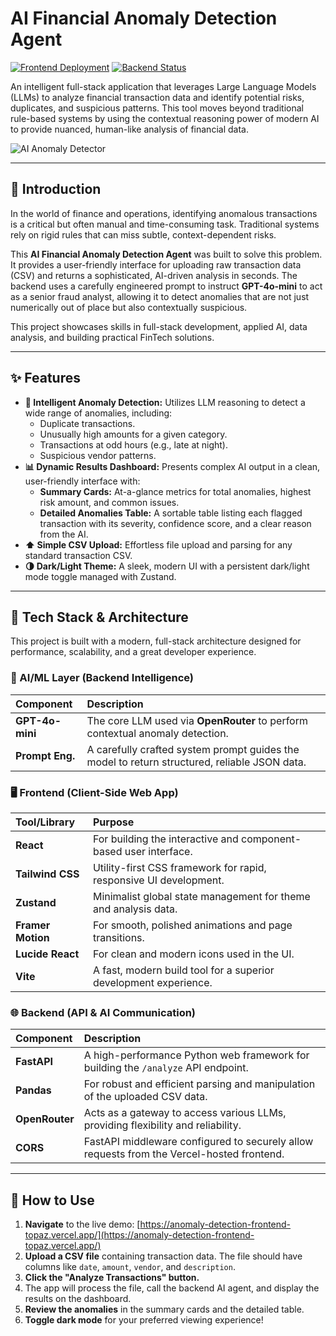 # AI Financial Anomaly Detection Agent

[![Frontend Deployment](https://img.shields.io/badge/Frontend-Live%20Demo-brightgreen?style=for-the-badge&logo=vercel)](https://anomaly-detection-frontend-topaz.vercel.app/)
[![Backend Status](https://img.shields.io/badge/Backend-API%20Live-blue?style=for-the-badge&logo=render)](https://anomaly-detection-backend-5zl8.onrender.com)

An intelligent full-stack application that leverages Large Language Models (LLMs) to analyze financial transaction data and identify potential risks, duplicates, and suspicious patterns. This tool moves beyond traditional rule-based systems by using the contextual reasoning power of modern AI to provide nuanced, human-like analysis of financial data.

 
![AI Anomaly Detector](https://github.com/user-attachments/assets/b55138e7-56cc-4ba2-a2a5-d1c3d43ab967)



---

## 📖 Introduction

In the world of finance and operations, identifying anomalous transactions is a critical but often manual and time-consuming task. Traditional systems rely on rigid rules that can miss subtle, context-dependent risks.

This **AI Financial Anomaly Detection Agent** was built to solve this problem. It provides a user-friendly interface for uploading raw transaction data (CSV) and returns a sophisticated, AI-driven analysis in seconds. The backend uses a carefully engineered prompt to instruct **GPT-4o-mini** to act as a senior fraud analyst, allowing it to detect anomalies that are not just numerically out of place but also contextually suspicious.

This project showcases skills in full-stack development, applied AI, data analysis, and building practical FinTech solutions.

---

## ✨ Features

-   **🧠 Intelligent Anomaly Detection:** Utilizes LLM reasoning to detect a wide range of anomalies, including:
    -   Duplicate transactions.
    -   Unusually high amounts for a given category.
    -   Transactions at odd hours (e.g., late at night).
    -   Suspicious vendor patterns.
-   **📊 Dynamic Results Dashboard:** Presents complex AI output in a clean, user-friendly interface with:
    -   **Summary Cards:** At-a-glance metrics for total anomalies, highest risk amount, and common issues.
    -   **Detailed Anomalies Table:** A sortable table listing each flagged transaction with its severity, confidence score, and a clear reason from the AI.
-   **⬆️ Simple CSV Upload:** Effortless file upload and parsing for any standard transaction CSV.
-   **🌗 Dark/Light Theme:** A sleek, modern UI with a persistent dark/light mode toggle managed with Zustand.

---

## 🔧 Tech Stack & Architecture

This project is built with a modern, full-stack architecture designed for performance, scalability, and a great developer experience.

### **🧠 AI/ML Layer (Backend Intelligence)**

| Component         | Description                                                                              |
| :---------------- | :--------------------------------------------------------------------------------------- |
| **GPT-4o-mini**   | The core LLM used via **OpenRouter** to perform contextual anomaly detection.            |
| **Prompt Eng.**   | A carefully crafted system prompt guides the model to return structured, reliable JSON data. |

### **🖥️ Frontend (Client-Side Web App)**

| Tool/Library      | Purpose                                                                |
| :---------------- | :--------------------------------------------------------------------- |
| **React**         | For building the interactive and component-based user interface.       |
| **Tailwind CSS**  | Utility-first CSS framework for rapid, responsive UI development.      |
| **Zustand**       | Minimalist global state management for theme and analysis data.        |
| **Framer Motion** | For smooth, polished animations and page transitions.                  |
| **Lucide React**  | For clean and modern icons used in the UI.                             |
| **Vite**          | A fast, modern build tool for a superior development experience.       |

### **🌐 Backend (API & AI Communication)**

| Component         | Description                                                                          |
| :---------------- | :----------------------------------------------------------------------------------- |
| **FastAPI**       | A high-performance Python web framework for building the `/analyze` API endpoint.      |
| **Pandas**        | For robust and efficient parsing and manipulation of the uploaded CSV data.          |
| **OpenRouter**    | Acts as a gateway to access various LLMs, providing flexibility and reliability.     |
| **CORS**          | FastAPI middleware configured to securely allow requests from the Vercel-hosted frontend. |

---

## 🚀 How to Use

1.  **Navigate** to the live demo: [https://anomaly-detection-frontend-topaz.vercel.app/](https://anomaly-detection-frontend-topaz.vercel.app/)
2.  **Upload a CSV file** containing transaction data. The file should have columns like `date`, `amount`, `vendor`, and `description`.
3.  **Click the "Analyze Transactions" button.**
4.  The app will process the file, call the backend AI agent, and display the results on the dashboard.
5.  **Review the anomalies** in the summary cards and the detailed table.
6.  **Toggle dark mode** for your preferred viewing experience!
